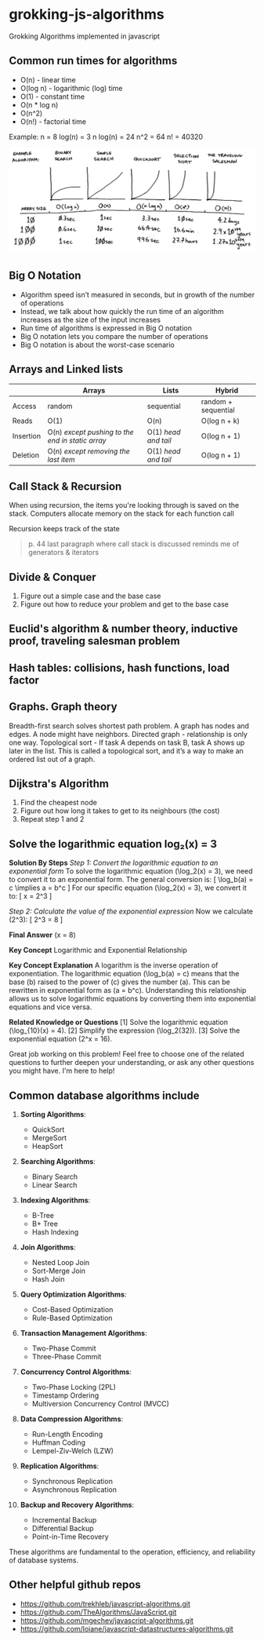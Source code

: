 # grokking-js-algorithms

Grokking Algorithms implemented in javascript

## Common run times for algorithms

- O(n) - linear time
- O(log n) - logarithmic (log) time
- O(1) - constant time
- O(n \* log n)
- O(n^2)
- O(n!) - factorial time

Example:
n = 8
log(n) = 3
n log(n) = 24
n^2 = 64
n! = 40320

![Graph](big-o-of-different-algos.png)

## Big O Notation

- Algorithm speed isn’t measured in seconds, but in growth of the number of operations
- Instead, we talk about how quickly the run time of an algorithm increases as the size of the input increases
- Run time of algorithms is expressed in Big O notation
- Big O notation lets you compare the number of operations
- Big O notation is about the worst-case scenario

## Arrays and Linked lists

|           | Arrays                                           | Lists                | Hybrid              |
| --------- | ------------------------------------------------ | -------------------- | ------------------- |
| Access    | random                                           | sequential           | random + sequential |
| Reads     | O(1)                                             | O(n)                 | O(log n + k)        |
| Insertion | O(n) _except pushing to the end in static array_ | O(1) _head and tail_ | O(log n + 1)        |
| Deletion  | O(n) _except removing the last item_             | O(1) _head and tail_ | O(log n + 1)        |

## Call Stack & Recursion

When using recursion, the items you're looking through is saved on the stack. Computers allocate memory on the stack for each function call

Recursion keeps track of the state

> p. 44 last paragraph where call stack is discussed reminds me of generators & iterators

## Divide & Conquer

1. Figure out a simple case and the base case
2. Figure out how to reduce your problem and get to the base case

## Euclid's algorithm & number theory, inductive proof, traveling salesman problem

## Hash tables: collisions, hash functions, load factor

## Graphs. Graph theory

Breadth-first search solves shortest path problem.
A graph has nodes and edges. A node might have neighbors.
Directed graph - relationship is only one way.
Topological sort - If task A depends on task B, task A shows up later in the list. This is called a topological sort, and it’s a way to make an ordered list out of a graph.

## Dijkstra's Algorithm

1. Find the cheapest node
2. Figure out how long it takes to get to its neighbours (the cost)
3. Repeat step 1 and 2

## Solve the logarithmic equation log₂(x) = 3

**Solution By Steps**
_Step 1: Convert the logarithmic equation to an exponential form_
To solve the logarithmic equation \(\log_2(x) = 3\), we need to convert it to an exponential form. The general conversion is:
\[
\log_b(a) = c \implies a = b^c
\]
For our specific equation \(\log_2(x) = 3\), we convert it to:
\[
x = 2^3
\]

_Step 2: Calculate the value of the exponential expression_
Now we calculate \(2^3\):
\[
2^3 = 8
\]

**Final Answer**
\(x = 8\)

**Key Concept**
Logarithmic and Exponential Relationship

**Key Concept Explanation**
A logarithm is the inverse operation of exponentiation. The logarithmic equation \(\log_b(a) = c\) means that the base \(b\) raised to the power of \(c\) gives the number \(a\). This can be rewritten in exponential form as \(a = b^c\). Understanding this relationship allows us to solve logarithmic equations by converting them into exponential equations and vice versa.

**Related Knowledge or Questions**
[1] Solve the logarithmic equation \(\log\_{10}(x) = 4\).
[2] Simplify the expression \(\log_2(32)\).
[3] Solve the exponential equation \(2^x = 16\).

Great job working on this problem! Feel free to choose one of the related questions to further deepen your understanding, or ask any other questions you might have. I'm here to help!

## Common database algorithms include

1. **Sorting Algorithms**:

   - QuickSort
   - MergeSort
   - HeapSort

2. **Searching Algorithms**:

   - Binary Search
   - Linear Search

3. **Indexing Algorithms**:

   - B-Tree
   - B+ Tree
   - Hash Indexing

4. **Join Algorithms**:

   - Nested Loop Join
   - Sort-Merge Join
   - Hash Join

5. **Query Optimization Algorithms**:

   - Cost-Based Optimization
   - Rule-Based Optimization

6. **Transaction Management Algorithms**:

   - Two-Phase Commit
   - Three-Phase Commit

7. **Concurrency Control Algorithms**:

   - Two-Phase Locking (2PL)
   - Timestamp Ordering
   - Multiversion Concurrency Control (MVCC)

8. **Data Compression Algorithms**:

   - Run-Length Encoding
   - Huffman Coding
   - Lempel-Ziv-Welch (LZW)

9. **Replication Algorithms**:

   - Synchronous Replication
   - Asynchronous Replication

10. **Backup and Recovery Algorithms**:
    - Incremental Backup
    - Differential Backup
    - Point-in-Time Recovery

These algorithms are fundamental to the operation, efficiency, and reliability of database systems.

## Other helpful github repos

- https://github.com/trekhleb/javascript-algorithms.git
- https://github.com/TheAlgorithms/JavaScript.git
- https://github.com/mgechev/javascript-algorithms.git
- https://github.com/loiane/javascript-datastructures-algorithms.git
